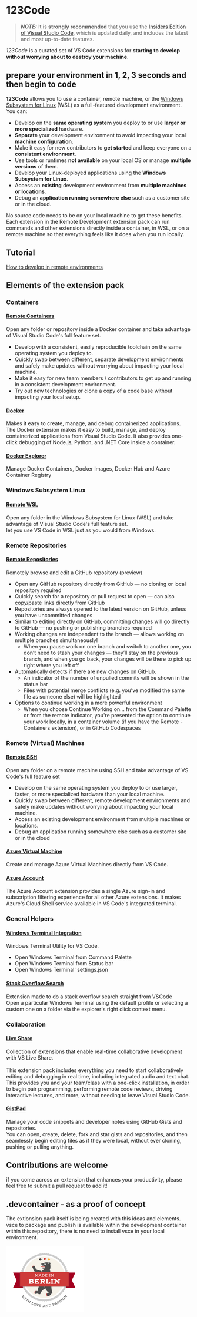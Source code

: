# 123Code

> **_NOTE:_**  It is **strongly recommended** that you use the [Insiders Edition of Visual Studio Code](https://code.visualstudio.com/insiders/), which is updated daily, and includes the latest and most up-to-date features.

_123Code_ is a curated set of VS Code extensions for **starting to develop without worrying about to destroy your machine**.

## prepare your environment in 1, 2, 3 seconds and then begin to code

**123Code** allows you to use a container, remote machine, or the [Windows Subsystem for Linux](https://docs.microsoft.com/windows/wsl) (WSL) as a full-featured development environment. You can:

* Develop on the **same operating system** you deploy to or use **larger or more specialized** hardware.
* **Separate** your development environment to avoid impacting your local **machine configuration**.
* Make it easy for new contributors to **get started** and keep everyone on a **consistent environment**.
* Use tools or runtimes **not available** on your local OS or manage **multiple versions** of them.
* Develop your Linux-deployed applications using the **Windows Subsystem for Linux**.
* Access an **existing** development environment from **multiple machines or locations**.
* Debug an **application running somewhere else** such as a customer site or in the cloud.

No source code needs to be on your local machine to get these benefits. Each extension in the Remote Development extension pack can run commands and other extensions directly inside a container, in WSL, or on a remote machine so that everything feels like it does when you run locally.


## Tutorial
[How to develop in remote environments](https://the.cognitiveservices.ninja/blog/2021/05/30/visual-studio-code-remote-development.html)


## Elements of the extension pack

### Containers
#### [Remote Containers](https://marketplace.visualstudio.com/items?itemName=ms-vscode-remote.remote-containers)
Open any folder or repository inside a Docker container and take advantage of Visual Studio Code's full feature set. <br>

* Develop with a consistent, easily reproducible toolchain on the same operating system you deploy to.
* Quickly swap between different, separate development environments and safely make updates without worrying about impacting your local machine.
* Make it easy for new team members / contributors to get up and running in a consistent development environment.
* Try out new technologies or clone a copy of a code base without impacting your local setup.

#### [Docker](https://marketplace.visualstudio.com/items?itemName=ms-azuretools.vscode-docker)
Makes it easy to create, manage, and debug containerized applications.
<br>
The Docker extension makes it easy to build, manage, and deploy containerized applications from Visual Studio Code. It also provides one-click debugging of Node.js, Python, and .NET Core inside a container.

#### [Docker Explorer](https://marketplace.visualstudio.com/items?itemName=formulahendry.docker-explorer)
Manage Docker Containers, Docker Images, Docker Hub and Azure Container Registry


### Windows Subsystem Linux 
#### [Remote WSL](https://marketplace.visualstudio.com/items?itemName=ms-vscode-remote.remote-wsl)
Open any folder in the Windows Subsystem for Linux (WSL) and take advantage of Visual Studio Code's full feature set.
<br>
let you use VS Code in WSL just as you would from Windows.

### Remote Repositories
#### [Remote Repositories](https://marketplace.visualstudio.com/items?itemName=GitHub.remotehub-insiders)  
Remotely browse and edit a GitHub repository (preview)
<br>
* Open any GitHub repository directly from GitHub — no cloning or local repository required
* Quickly search for a repository or pull request to open — can also copy/paste links directly from GitHub
* Repositories are always opened to the latest version on GitHub, unless you have uncommitted changes
* Similar to editing directly on GitHub, committing changes will go directly to GitHub — no pushing or publishing branches required
* Working changes are independent to the branch — allows working on multiple branches simultaneously!
   * When you pause work on one branch and switch to another one, you don’t need to stash your changes — they’ll stay on the previous branch, and when you go back, your changes will be there to pick up right where you left off
* Automatically detects if there are new changes on GitHub.
   * An indicator of the number of unpulled commits will be shown in the status bar
   * Files with potential merge conflicts (e.g. you've modified the same file as someone else) will be highlighted
* Options to continue working in a more powerful environment
   * When you choose Continue Working on... from the Command Palette or from the remote indicator, you're presented the option to continue your work locally, in a container volume (if you have the Remote - Containers extension), or in GitHub Codespaces

### Remote (Virtual) Machines
#### [Remote SSH](https://marketplace.visualstudio.com/items?itemName=ms-vscode-remote.remote-ssh)
Open any folder on a remote machine using SSH and take advantage of VS Code's full feature set
<br>
* Develop on the same operating system you deploy to or use larger, faster, or more specialized hardware than your local machine.
* Quickly swap between different, remote development environments and safely make updates without worrying about impacting your local machine.
* Access an existing development environment from multiple machines or locations.
* Debug an application running somewhere else such as a customer site or in the cloud

#### [Azure Virtual Machine](https://marketplace.visualstudio.com/items?itemName=ms-azuretools.vscode-azurevirtualmachines)
Create and manage Azure Virtual Machines directly from VS Code.

#### [Azure Account](https://marketplace.visualstudio.com/items?itemName=ms-vscode.azure-account)
The Azure Account extension provides a single Azure sign-in and subscription filtering experience for all other Azure extensions. It makes Azure's Cloud Shell service available in VS Code's integrated terminal.

### General Helpers
#### [Windows Terminal Integration](https://marketplace.visualstudio.com/items?itemName=Tyriar.windows-terminal)
Windows Terminal Utility for VS Code.
<br>
* Open Windows Terminal from Command Palette
* Open Windows Terminal from Status bar
* Open Windows Terminal' settings.json

#### [Stack Overflow Search](https://marketplace.visualstudio.com/items?itemName=gcrev93.StackSearchExt)  
Extension made to do a stack overflow search straight from VSCode
<br>
Open a particular Windows Terminal using the default profile or selecting a custom one on a folder via the explorer's right click context menu.

### Collaboration
#### [Live Share](https://marketplace.visualstudio.com/items?itemName=MS-vsliveshare.vsliveshare-pack)  
Collection of extensions that enable real-time collaborative development with VS Live Share.  
<br>
This extension pack includes everything you need to start collaboratively editing and debugging in real time, including integrated audio and text chat. This provides you and your team/class with a one-click installation, in order to begin pair programming, performing remote code reviews, driving interactive lectures, and more, without needing to leave Visual Studio Code.

#### [GistPad](https://marketplace.visualstudio.com/items?itemName=vsls-contrib.gistfs)  
Manage your code snippets and developer notes using GitHub Gists and repositories.  
You can open, create, delete, fork and star gists and repositories, and then seamlessly begin editing files as if they were local, without ever cloning, pushing or pulling anything.

## Contributions are welcome
if you come across an extension that enhances your productivity, please feel free to submit a pull request to add it!

## .devcontainer - as a proof of concept
The extionsion pack itself is being created with this ideas and elements. 
vsce to package and publish is available within the development container within this repository, there is no need to install vsce in your local environment.

![made in berlin](https://github.com/holgerimbery/123Code/blob/main/made-in-berlin-badge.png)